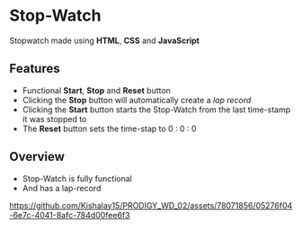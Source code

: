 
# Stop-Watch

Stopwatch made using **HTML**, **CSS** and **JavaScript**


## Features

- Functional **Start**, **Stop** and **Reset** button
- Clicking the **Stop** button will automatically create a *lap record*  
- Clicking the **Start** button starts the Stop-Watch from the last time-stamp it was stopped to 
- The **Reset** button sets the time-stap to 0 : 0 : 0 
## Overview

- Stop-Watch is fully functional
- And has a lap-record 





https://github.com/Kishalay15/PRODIGY_WD_02/assets/78071856/05276f04-6e7c-4041-8afc-784d00fee6f3

